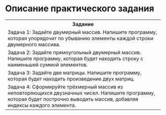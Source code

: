 # Описание практического задания

<table>
	<tr>
	    <th>Задание</th>
	</tr>
    <tr>
	    <td rowspan="1" width="70%">Задача 1: Задайте двумерный массив. Напишите программу, которая упорядочит по убыванию элементы каждой строки двумерного массива.</td>
	</tr>
    <tr>
	    <td rowspan="1" width="70%">Задача 2: Задайте прямоугольный двумерный массив. Напишите программу, которая будет находить строку с наименьшей суммой элементов.</td>
	</tr>
    <tr>
	    <td rowspan="1" width="70%">Задача 3: Задайте две матрицы. Напишите программу, которая будет находить произведение двух матриц.</td>
	</tr>
    <tr>
	    <td rowspan="1" width="70%">Задача 4: Сформируйте трёхмерный массив из неповторяющихся двузначных чисел. Напишите программу, которая будет построчно выводить массив, добавляя индексы каждого элемента.</td>
	</tr>
</table>
